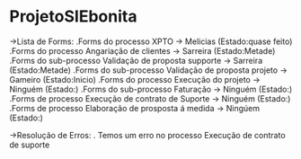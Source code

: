 # ProjetoSIEbonita

->Lista de Forms:
.Forms do processo XPTO -> Melicias (Estado:quase feito)
.Forms do processo Angariação de clientes -> Sarreira (Estado:Metade)
.Forms do sub-processo Validação de proposta supporte -> Sarreira (Estado:Metade)
.Forms do sub-processo Validação de proposta projeto -> Gameiro (Estado:Inicio)
.Forms do processo Execução do projeto -> Ninguém (Estado:)
.Forms do sub-processo Faturação -> Ninguém (Estado:)
.Forms de processo Execução de contrato de Suporte -> Ninguém (Estado:)
.Forms de processo Elaboração de prosposta á medida -> Ningúem (Estado:)

->Resolução de Erros:
. Temos um erro no processo Execução de contrato de suporte
